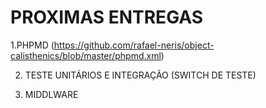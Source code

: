 # PROXIMAS ENTREGAS

1.PHPMD (https://github.com/rafael-neris/object-calisthenics/blob/master/phpmd.xml)

2. TESTE UNITÁRIOS E INTEGRAÇÃO (SWITCH DE TESTE)

3. MIDDLWARE
